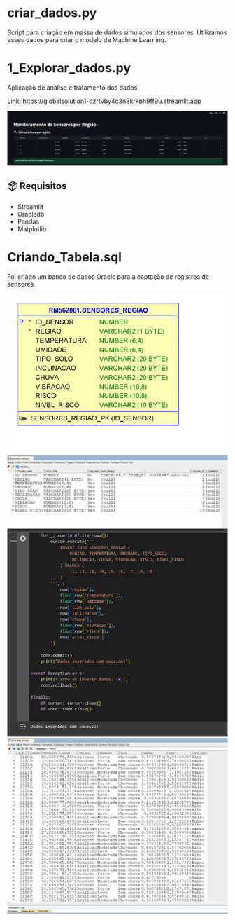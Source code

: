 # criar_dados.py

Script para criação em massa de dados simulados dos sensores. Utilizamos esses dados para criar o modelo de Machine Learning.


# 1_Explorar_dados.py

Aplicação de análise e tratamento dos dados.

Link: https://globalsolution1-dzrtvby4c3n8krkph9ff9u.streamlit.app

<img src="/assets/5.png">

## 📦 Requisitos

- Streamlit
- Oracledb
- Pandas
- Matplotlib


# Criando_Tabela.sql
Foi criado um banco de dados Oracle para a captação de registros de sensores.

<img src="/assets/4.png">

<img src="/assets/2.png">

<img src="/assets/1.png">

<img src="/assets/3.png">
